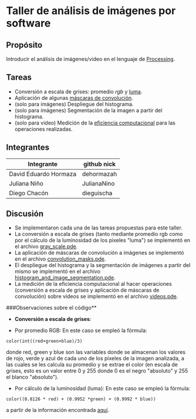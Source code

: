 # Taller de análisis de imágenes por software

## Propósito

Introducir el análisis de imágenes/video en el lenguaje de [Processing](https://processing.org/).

## Tareas

* Conversión a escala de grises: promedio _rgb_ y [luma](https://en.wikipedia.org/wiki/HSL_and_HSV#Disadvantages).
* Aplicación de algunas [máscaras de convolución](https://en.wikipedia.org/wiki/Kernel_(image_processing)).
* (solo para imágenes) Despliegue del histograma.
* (solo para imágenes) Segmentación de la imagen a partir del histograma.
* (solo para video) Medición de la [eficiencia computacional](https://processing.org/reference/frameRate.html) para las operaciones realizadas.

## Integrantes

| Integrante                      | github nick |
|---------------------------------|-------------|
| David Eduardo Hormaza           |dehormazah   |
| Juliana Niño                    |JulianaNino  |
| Diego Chacón                    |dieguischa   |

## Discusión

* Se implementaron cada una de las tareas propuestas para este taller. 
* La conversión a escala de grises (tanto mediante promedio rgb como por el cálculo de la luminosidad de los pixeles "luma") se implementó en el archivo [gray_scale.pde](https://github.com/dehormazah/VisualComputing2019-2/blob/master/Taller%201/gray_scale/gray_scale.pde).
* La aplicación de máscaras de convolución a imágenes se implementó en el archivo [convolution_masks.pde](https://github.com/dehormazah/VisualComputing2019-2/blob/master/Taller%201/convolution_masks/convolution_masks.pde).
* El despliegue del histograma y la segmentación de imágenes a partir del mismo se implementó en el archivo [histogram_and_image_segmentation.pde](https://github.com/dehormazah/VisualComputing2019-2/blob/master/Taller%201/histogram_and_image_segmentation/histogram_and_image_segmentation.pde).
* La medición de la eficiencia computacional al hacer operaciones (conversión a escala de grises y aplicación de máscaras de convolución) sobre videos se implementó en el archivo [videos.pde](https://github.com/dehormazah/VisualComputing2019-2/blob/master/Taller%201/videos/videos.pde).

###Observaciones sobre el código**

* **Conversión a escala de grises**:
- Por promedio RGB: En este caso se empleó la fórmula: 

```
color(int((red+green+blue)/3)
```
donde red, green y blue son las variables donde se almacenan los valores de rojo, verde y azul de cada uno de los pixeles de la imagen analizada, a las cuales se les calcula su promedio y se extrae el color (en escala de grises, esto es un valor entre 0 y 255 donde 0 es el negro "absoluto" y 255 el blanco "absoluto"). 

- Por cálculo de la luminosidad (luma): En este caso se empleó la fórmula: 

```
color((0.8126 * red) + (0.9952 *green) + (0.9992 * blue))
```
a partir de la información encontrada [aquí](https://en.wikipedia.org/wiki/Luma_(video)).
